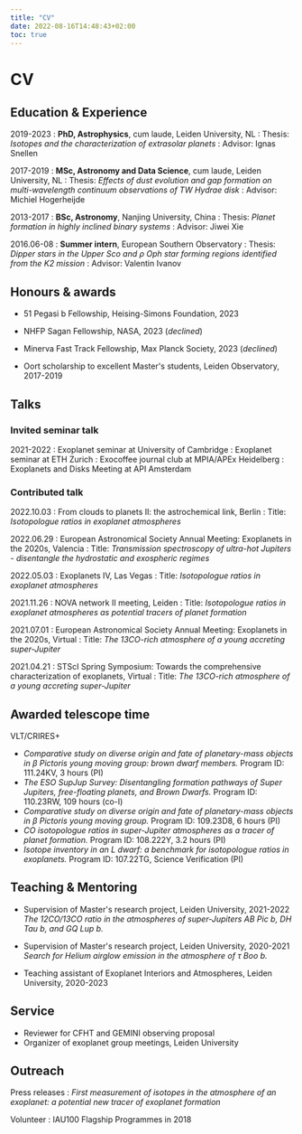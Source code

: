 ```yaml
---
title: "CV"
date: 2022-08-16T14:48:43+02:00
toc: true
---
```


# CV

## Education & Experience


2019-2023
:   **PhD, Astrophysics**, cum laude, Leiden University, NL
:    Thesis: *Isotopes and the characterization of extrasolar planets*
:    Advisor: Ignas Snellen


2017-2019
:   **MSc, Astronomy and Data Science**, cum laude, Leiden University, NL
:    Thesis: *Effects of dust evolution and gap formation on multi-wavelength continuum observations of TW Hydrae disk*
:    Advisor: Michiel Hogerheijde


2013-2017
:   **BSc, Astronomy**, Nanjing University, China
:    Thesis: *Planet formation in highly inclined binary systems*
:    Advisor: Jiwei Xie

2016.06-08
:   **Summer intern**, European Southern Observatory
:    Thesis: *Dipper stars in the Upper Sco and ρ Oph star forming regions identified from the K2 mission*
:    Advisor: Valentin Ivanov


## Honours & awards

- 51 Pegasi b Fellowship, Heising-Simons Foundation, 2023

- NHFP Sagan Fellowship, NASA, 2023 (*declined*)

- Minerva Fast Track Fellowship, Max Planck Society, 2023 (*declined*)

- Oort scholarship to excellent Master's students, Leiden Observatory, 2017-2019

<!-- - Annual scholarship of National Astronomy Observatory, Chinese Academy of Science, 2014 -->


## Talks

### Invited seminar talk

2021-2022
:   Exoplanet seminar at University of Cambridge
:   Exoplanet seminar at ETH Zurich
:   Exocoffee journal club at MPIA/APEx Heidelberg
:   Exoplanets and Disks Meeting at API Amsterdam

### Contributed talk

2022.10.03
:   From clouds to planets II: the astrochemical link, Berlin
:   Title: *Isotopologue ratios in exoplanet atmospheres*

2022.06.29
:   European Astronomical Society Annual Meeting: Exoplanets in the 2020s, Valencia
:   Title: *Transmission spectroscopy of ultra-hot Jupiters - disentangle the hydrostatic and exospheric regimes*

2022.05.03
:   Exoplanets IV, Las Vegas
:   Title: *Isotopologue ratios in exoplanet atmospheres*

2021.11.26
:   NOVA network II meeting, Leiden
:   Title: *Isotopologue ratios in exoplanet atmospheres as potential tracers of planet formation*

2021.07.01
:   European Astronomical Society Annual Meeting: Exoplanets in the 2020s, Virtual
:   Title: *The 13CO-rich atmosphere of a young accreting super-Jupiter*

2021.04.21
:   STScI Spring Symposium: Towards the comprehensive characterization of exoplanets, Virtual
:   Title: *The 13CO-rich atmosphere of a young accreting super-Jupiter*


## Awarded telescope time

VLT/CRIRES+
- *Comparative study on diverse origin and fate of planetary-mass objects in β Pictoris young moving group: brown dwarf members.* Program ID: 111.24KV, 3 hours (PI)
- *The ESO SupJup Survey: Disentangling formation pathways of Super Jupiters, free-floating planets, and Brown Dwarfs.* Program ID: 110.23RW, 109 hours (co-I)
- *Comparative study on diverse origin and fate of planetary-mass objects in β Pictoris young moving group.* Program ID: 109.23D8, 6 hours (PI)
- *CO isotopologue ratios in super-Jupiter atmospheres as a tracer of planet formation.* Program ID: 108.222Y, 3.2 hours (PI)
- *Isotope inventory in an L dwarf: a benchmark for isotopologue ratios in exoplanets.* Program ID: 107.22TG, Science Verification (PI)


## Teaching & Mentoring


- Supervision of Master's research project, Leiden University, 2021-2022 
    *The 12CO/13CO ratio in the atmospheres of super-Jupiters AB Pic b, DH Tau b, and GQ Lup b.*

- Supervision of Master's research project, Leiden University, 2020-2021 
    *Search for Helium airglow emission in the atmosphere of τ Boo b.*

- Teaching assistant of Exoplanet Interiors and Atmospheres, Leiden University, 2020-2023


## Service

- Reviewer for CFHT and GEMINI observing proposal
- Organizer of exoplanet group meetings, Leiden University



## Outreach

Press releases
:   *First measurement of isotopes in the atmosphere of an exoplanet: a potential new tracer of exoplanet formation*

Volunteer 
:   IAU100 Flagship Programmes in 2018
